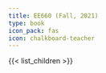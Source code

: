 ```yaml
---
title: EE660 (Fall, 2021)
type: book
icon_pack: fas
icon: chalkboard-teacher
---
```


{{< list_children >}}
